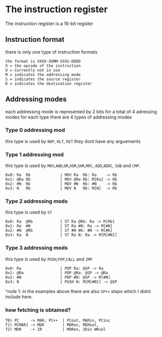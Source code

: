 # The instruction register

The instruction register is a 16-bit register

## Instruction format

there is only one type of instruction formats
```text
the format is XXXX-XUMM-SSSS-DDDD
X = the opcode of the instruction
U = Currently not in use
M = indicates the addressing mode
S = indicates the source register
D = indicates the destination register
```

## Addressing modes

each addressing mode is represented by 2 bits for a total of 4 adressing modes for each type
there are 4 types of addressing modes
### Type 0 addressing mod
this type is used by `NOP`, `HLT`, `RET`
they dont have any arguements

### Type 1 addressing mod
this type is used by `MOV`,`AND`,`OR`,`XOR`,`SHR`,`RRC`, `ADD`,`ADDC`, `SUB` and `CMP`.

```text
0x0: Ra  Rb             | MOV Ra  Rb: Ra    -> Rb
0x1: @Ra Rb             | MOV @Ra Rb: M[Ra] -> Rb
0x2: #N  Rb             | MOV #N  Rb: #N    -> Rb
0x3: N   Rb             | MOV N   Rb: M[N]  -> Rb
```

### Type 2 addressing mods
this type is used by `ST`

```text
0x0: Ra  @Rb            | ST Ra @Rb: Ra -> M[Rb]
0x1: Ra  #N             | ST Ra #N: Ra -> M[#N]
0x2: #N  @Rb            | ST #N #K: #N -> M[#K]
0x3: Ra  N              | ST Ra N: Ra -> M[M[#N]]
```

### Type 3 addressing mods
this type is used by `PUSH`,`POP`,`CALL` and `JMP`

```text
0x0: Ra                 | POP Ra: @SP -> Ra
0x1: @Ra                | POP @Ra: @SP -> @Ra
0x2: #N                 | POP #N: @SP -> M[#N]
0x3: N                  | PUSH N: M[M[#N]] -> @SP
```
^note 1: in the examples above there are also `SP++` steps which I didnt include here.

### how fetching is obtained?

```text
T0) PC     -> MAR; PC++  | PCout, MARin, PCinc
T1) M[MAR] -> MDR        | MDRen, MEMsel, 
T2) MDR    -> IR         | MDRen, IRin WRsel
```
